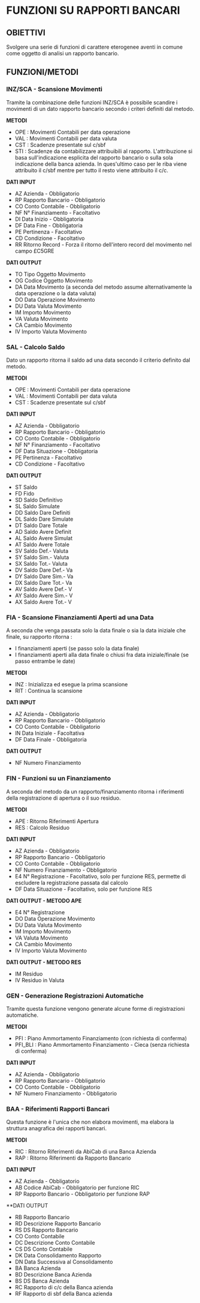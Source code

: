 # FUNZIONI SU RAPPORTI BANCARI

## OBIETTIVI

 Svolgere una serie di funzioni di carattere eterogenee aventi in comune come oggetto di analisi un  rapporto bancario.

## FUNZIONI/METODI

### INZ/SCA  - Scansione Movimenti

 Tramite la combinazione delle funzioni INZ/SCA è possibile scandire i movimenti di un dato rapporto bancario  secondo i criteri definiti dal metodo.

**METODI**

-  OPE :  Movimenti Contabili per data operazione
-  VAL :  Movimenti Contabili per data valuta
-  CST :  Scadenze presentate sul c/sbf
-  STI :  Scadenze da contabilizzare attribuibili al rapporto. L'attribuzione si basa sull'indicazione esplicita del rapporto bancario o sulla sola indicazione della banca azienda. In ques'ultimo caso per le riba viene attribuito il c/sbf mentre per tutto il resto viene attribuito il c/c.


**DATI INPUT**

-  AZ Azienda - Obbligatorio
-  RP Rapporto Bancario - Obbligatorio
-  CO Conto Contabile - Obbligatorio
-  NF N° Finanziamento - Facoltativo
-  DI Data Inizio - Obbligatoria
-  DF Data Fine - Obbligatoria
-  PE Pertinenza - Facoltativo
-  CD Condizione - Facoltativo
-  RR Ritorno Record - Forza il ritorno dell'intero record del movimento nel campo £C5GRE



**DATI OUTPUT**

-  TO Tipo Oggetto Movimento
-  OG Codice Oggetto Movimento
-  DA Data Movimento (a seconda del metodo assume alternativamente la data operazione o la data valuta)
-  DO Data Operazione Movimento
-  DU Data Valuta Movimento
-  IM Importo Movimento
-  VA Valuta Movimento
-  CA Cambio Movimento
-  IV Importo Valuta Movimento


### SAL - Calcolo Saldo

 Dato un rapporto ritorna il saldo ad una data secondo il criterio definito dal metodo.

**METODI**

-  OPE :  Movimenti Contabili per data operazione
-  VAL :  Movimenti Contabili per data valuta
-  CST :  Scadenze presentate sul c/sbf


**DATI INPUT**

-  AZ Azienda - Obbligatorio
-  RP Rapporto Bancario - Obbligatorio
-  CO Conto Contabile - Obbligatorio
-  NF N° Finanziamento - Facoltativo
-  DF Data Situazione - Obbligatoria
-  PE Pertinenza - Facoltativo
-  CD Condizione - Facoltativo


**DATI OUTPUT**

-  ST Saldo
-  FD Fido
-  SD Saldo Definitivo
-  SL Saldo Simulate
-  DD Saldo Dare Definiti
-  DL Saldo Dare Simulate
-  DT Saldo Dare Totale
-  AD Saldo Avere Definit
-  AL Saldo Avere Simulat
-  AT Saldo Avere Totale
-  SV Saldo Def.- Valuta
-  SY Saldo Sim.- Valuta
-  SX Saldo Tot.- Valuta
-  DV Saldo Dare Def.- Va
-  DY Saldo Dare Sim.- Va
-  DX Saldo Dare Tot.- Va
-  AV Saldo Avere Def.- V
-  AY Saldo Avere Sim.- V
-  AX Saldo Avere Tot.- V


### FIA - Scansione Finanziamenti Aperti ad una Data

 A seconda che venga passata solo la data finale o sia la data iniziale che finale, su rapporto ritorna : 
 - I finanziamenti aperti (se passo solo la data finale)
 - I finanziamenti aperti alla data finale o chiusi fra data iniziale/finale (se passo entrambe le date)

**METODI**

-  INZ :  Inizializza ed esegue la prima scansione
-  RIT :  Continua la scansione


**DATI INPUT**

-  AZ Azienda - Obbligatorio
-  RP Rapporto Bancario - Obbligatorio
-  CO Conto Contabile - Obbligatorio
-  IN Data Iniziale - Facoltativa
-  DF Data Finale - Obbligatoria


**DATI OUTPUT**

-  NF Numero Finanziamento


### FIN - Funzioni su un Finanziamento

 A seconda del metodo da un rapporto/finanziamento ritorna i riferimenti della registrazione di apertura
 o il suo residuo.

**METODI**

-  APE :  Ritorno Riferimenti Apertura
-  RES :  Calcolo Residuo


**DATI INPUT**

-  AZ Azienda - Obbligatorio
-  RP Rapporto Bancario - Obbligatorio
-  CO Conto Contabile - Obbligatorio
-  NF Numero Finanziamento - Obbligatorio
-  E4 N° Registrazione - Facoltativo, solo per funzione RES, permette di escludere la registrazione passata dal calcolo
-  DF Data Situazione - Facoltativo, solo per funzione RES


**DATI OUTPUT - METODO APE**

-  E4 N° Registrazione
-  DO Data Operazione Movimento
-  DU Data Valuta Movimento
-  IM Importo Movimento
-  VA Valuta Movimento
-  CA Cambio Movimento
-  IV Importo Valuta Movimento


**DATI OUTPUT - METODO RES**

-  IM Residuo
-  IV Residuo in Valuta


### GEN - Generazione Registrazioni Automatiche

 Tramite questa funzione vengono generate alcune forme di registrazioni automatiche.

**METODI**

-  PFI :  Piano Ammortamento Finanziamento (con richiesta di conferma)
-  PFI_BLI :  Piano Ammortamento Finanziamento - Cieca (senza richiesta di conferma)


**DATI INPUT**

-  AZ Azienda - Obbligatorio
-  RP Rapporto Bancario - Obbligatorio
-  CO Conto Contabile - Obbligatorio
-  NF Numero Finanziamento - Obbligatorio


### BAA - Riferimenti Rapporti Bancari

 Questa funzione è l'unica che non elabora movimenti, ma elabora la struttura anagrafica dei rapporti bancari.

**METODI**

-  RIC :  Ritorno Riferimenti da AbiCab di una Banca Azienda
-  RAP :  Ritorno Riferimenti da Rapporto Bancario


**DATI INPUT**

-  AZ Azienda - Obbligatorio
-  AB Codice AbiCab - Obbligatorio per funzione RIC
-  RP Rapporto Bancario - Obbligatorio per funzione RAP


**DATI OUTPUT

-  RB Rapporto Bancario
-  RD Descrizione Rapporto Bancario
-  RS DS Rapporto Bancario
-  CO Conto Contabile
-  DC Descrizione Conto Contabile
-  CS DS Conto Contabile
-  DK Data Consolidamento Rapporto
-  DN Data Successiva al Consolidamento
-  BA Banca Azienda
-  BD Descrizione Banca Azienda
-  BS DS Banca Azienda
-  RC Rapporto di c/c della Banca azienda
-  RF Rapporto di sbf della Banca azienda


